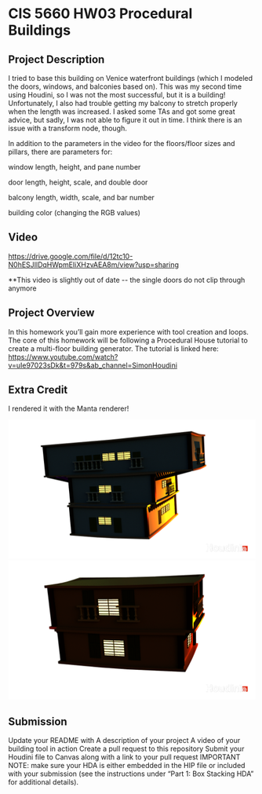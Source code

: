 # CIS 5660 HW03 Procedural Buildings

## Project Description 

I tried to base this building on Venice waterfront buildings (which I modeled the doors, windows, and balconies based on). This was my second time using Houdini, so I was not the most successful, but it is a building! Unfortunately, I also had trouble getting my balcony to stretch properly when the length was increased. I asked some TAs and got some great advice, but sadly, I was not able to figure it out in time. I think there is an issue with a transform node, though.  

In addition to the parameters in the video for the floors/floor sizes and pillars, there are parameters for: 

window length, height, and pane number 

door length, height, scale, and double door 

balcony length, width, scale, and bar number 

building color (changing the RGB values) 

## Video 

https://drive.google.com/file/d/12tc10-N0hESJIlDqHWpmEIiXHzvAEA8m/view?usp=sharing

**This video is slightly out of date -- the single doors do not clip through anymore 

## Project Overview
In this homework you’ll gain more experience with tool creation and loops. The core of this homework will be following a Procedural House tutorial to create a multi-floor building generator. The tutorial is linked here: 
https://www.youtube.com/watch?v=uIe97023sDk&t=979s&ab_channel=SimonHoudini 

## Extra Credit 

I rendered it with the Manta renderer! 

<img src="https://github.com/thumun/hw03-buildings/blob/main/building1.png?raw=true" /> 
<img src="https://github.com/thumun/hw03-buildings/blob/main/building2.png?raw=true" />

## Submission
Update your README with 
A description of your project 
A video of your building tool in action 
Create a pull request to this repository 
Submit your Houdini file to Canvas along with a link to your pull request 
IMPORTANT NOTE: make sure your HDA is either embedded in the HIP file or included with your submission (see the instructions under “Part 1: Box Stacking HDA” for additional details).
